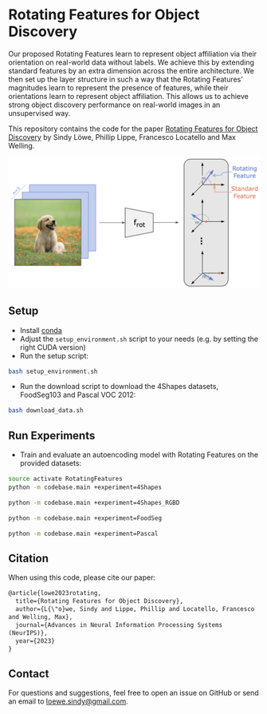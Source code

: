 # Rotating Features for Object Discovery

Our proposed Rotating Features learn to represent object affiliation via their orientation on real-world data without labels. 
We achieve this by extending standard features by an extra dimension across the entire architecture.
We then set up the layer structure in such a way that the Rotating Features’ magnitudes learn to represent the presence
of features, while their orientations learn to represent object affiliation.
This allows us to achieve strong object discovery performance on real-world images in an unsupervised way.

This repository contains the code for the
paper [Rotating Features for Object Discovery](https://arxiv.org/abs/2306.00600) by Sindy Löwe, Phillip Lippe, Francesco
Locatello and Max Welling.

<img src="imgs/RotatingFeatures.png" alt="Rotating Features for Object Discovery" width="600"/>


## Setup

- Install [conda](https://www.anaconda.com/products/distribution)
- Adjust the ```setup_environment.sh``` script to your needs (e.g. by setting the right CUDA version)
- Run the setup script:

```bash
bash setup_environment.sh
```

- Run the download script to download the 4Shapes datasets, FoodSeg103 and Pascal VOC 2012:

```bash
bash download_data.sh
```

## Run Experiments

- Train and evaluate an autoencoding model with Rotating Features on the provided datasets:

```bash
source activate RotatingFeatures
python -m codebase.main +experiment=4Shapes
```

```bash
python -m codebase.main +experiment=4Shapes_RGBD
```

```bash
python -m codebase.main +experiment=FoodSeg
```

```bash
python -m codebase.main +experiment=Pascal
```

## Citation

When using this code, please cite our paper:

```
@article{lowe2023rotating,
  title={Rotating Features for Object Discovery},
  author={L{\"o}we, Sindy and Lippe, Phillip and Locatello, Francesco and Welling, Max},
  journal={Advances in Neural Information Processing Systems (NeurIPS)},
  year={2023}
}
```

## Contact

For questions and suggestions, feel free to open an issue on GitHub or send an email
to [loewe.sindy@gmail.com](mailto:loewe.sindy@gmail.com).
